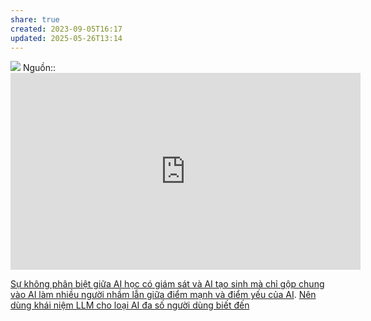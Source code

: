 ```yaml
---
share: true
created: 2023-09-05T16:17
updated: 2025-05-26T13:14
---
```

![](https://i.imgur.com/yqnCnok.png)
Nguồn:: <iframe width="560" height="315" src="https://www.youtube.com/embed/watch?v=5p248yoa3oE&t=791s" title="YouTube video player" frameborder="0" allow="accelerometer; autoplay; clipboard-write; encrypted-media; gyroscope; picture-in-picture; web-share" referrerpolicy="strict-origin-when-cross-origin" allowfullscreen></iframe>

[Sự không phân biệt giữa AI học có giám sát và AI tạo sinh mà chỉ gộp chung vào AI làm nhiều người nhầm lẫn giữa điểm mạnh và điểm yếu của AI](./M%C3%B4%20h%C3%ACnh%20ng%C3%B4n%20ng%E1%BB%AF%20l%E1%BB%9Bn/L%E1%BB%A3i%20nhu%E1%BA%ADn/S%E1%BB%B1%20kh%C3%B4ng%20ph%C3%A2n%20bi%E1%BB%87t%20gi%E1%BB%AFa%20AI%20h%E1%BB%8Dc%20c%C3%B3%20gi%C3%A1m%20s%C3%A1t%20v%C3%A0%20AI%20t%E1%BA%A1o%20sinh%20m%C3%A0%20ch%E1%BB%89%20g%E1%BB%99p%20chung%20v%C3%A0o%20AI%20l%C3%A0m%20nhi%E1%BB%81u%20ng%C6%B0%E1%BB%9Di%20nh%E1%BA%A7m%20l%E1%BA%ABn%20gi%E1%BB%AFa%20%C4%91i%E1%BB%83m%20m%E1%BA%A1nh%20v%C3%A0%20%C4%91i%E1%BB%83m%20y%E1%BA%BFu%20c%E1%BB%A7a%20AI.md). [Nên dùng khái niệm LLM cho loại AI đa số người dùng biết đến](./M%C3%B4%20h%C3%ACnh%20ng%C3%B4n%20ng%E1%BB%AF%20l%E1%BB%9Bn/N%C3%AAn%20d%C3%B9ng%20kh%C3%A1i%20ni%E1%BB%87m%20LLM%20cho%20lo%E1%BA%A1i%20AI%20%C4%91a%20s%E1%BB%91%20ng%C6%B0%E1%BB%9Di%20d%C3%B9ng%20bi%E1%BA%BFt%20%C4%91%E1%BA%BFn.md)